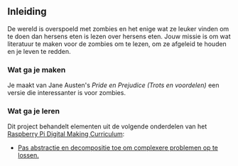 ## Inleiding

De wereld is overspoeld met zombies en het enige wat ze leuker vinden om te doen dan hersens eten is lezen over hersens eten. Jouw missie is om wat literatuur te maken voor de zombies om te lezen, om ze afgeleid te houden en je leven te redden.

### Wat ga je maken

Je maakt van Jane Austen's _Pride en Prejudice (Trots en voordelen)_ een versie die interessanter is voor zombies.

### Wat ga je leren

Dit project behandelt elementen uit de volgende onderdelen van het [Raspberry Pi Digital Making Curriculum](http://rpf.io/curriculum):

+ [Pas abstractie en decompositie toe om complexere problemen op te lossen.](https://curriculum.raspberrypi.org/programming/developer/)
